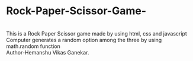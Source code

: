 # Rock-Paper-Scissor-Game-
<br>
This is a Rock Paper Scissor game made by using html, css and javascript
Computer generates a random option among the three by using math.random function
<br>
Author-Hemanshu Vikas Ganekar.